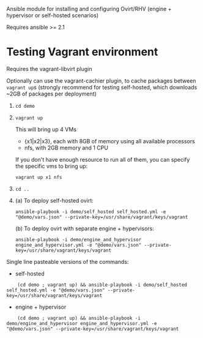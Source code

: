 Ansible module for installing and configuring Ovirt/RHV (engine + hypervisor or self-hosted scenarios)

Requires ansible >= 2.1

# Testing Vagrant environment
Requires the vagrant-libvirt plugin

Optionally can use the vagrant-cachier plugin, to cache packages between `vagrant up`s (strongly recommend for testing self-hosted, which downloads ~2GB of packages per deployment)

1. `cd demo`

1. `vagrant up`

    This will bring up 4 VMs
    - {x1|x2|x3}, each with 8GB of memory using all available processors
    - nfs, with 2GB memory and 1 CPU
    
    If you don't have enough resource to run all of them, you can specify the specific vms to bring up:
    
    `vagrant up x1 nfs`

1. `cd ..`

1. (a) To deploy self-hosted ovirt:

    `ansible-playbook -i demo/self_hosted self_hosted.yml -e "@demo/vars.json" --private-key=/usr/share/vagrant/keys/vagrant`

   (b) To deploy ovirt with separate engine + hypervisors:

    `ansible-playbook -i demo/engine_and_hypervisor engine_and_hypervisor.yml -e "@demo/vars.json" --private-key=/usr/share/vagrant/keys/vagrant`


Single line pasteable versions of the commands:
- self-hosted
```
    (cd demo ; vagrant up) && ansible-playbook -i demo/self_hosted self_hosted.yml -e "@demo/vars.json" --private-key=/usr/share/vagrant/keys/vagrant
```
- engine + hypervisor
```
    (cd demo ; vagrant up) && ansible-playbook -i demo/engine_and_hypervisor engine_and_hypervisor.yml -e "@demo/vars.json" --private-key=/usr/share/vagrant/keys/vagrant
```
